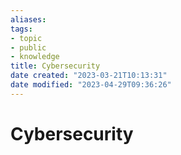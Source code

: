 ```yaml
---
aliases: 
tags: 
- topic
- public
- knowledge
title: Cybersecurity
date created: "2023-03-21T10:13:31"
date modified: "2023-04-29T09:36:26"
---
```


# Cybersecurity
